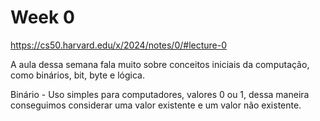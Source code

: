 
# Week 0

https://cs50.harvard.edu/x/2024/notes/0/#lecture-0

A aula dessa semana fala muito sobre conceitos iniciais da computação, como binários, bit, byte e lógica.

Binário - Uso simples para computadores, valores 0 ou 1, dessa maneira conseguimos considerar uma valor existente e um valor não existente.